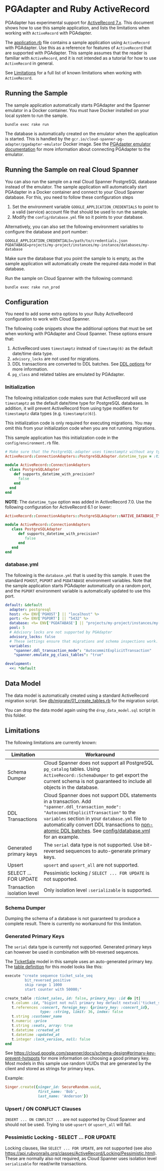 # PGAdapter and Ruby ActiveRecord

PGAdapter has experimental support for [ActiveRecord 7.x](https://guides.rubyonrails.org/active_record_basics.html).
This document shows how to use this sample application, and lists the
limitations when working with `ActiveRecord` with PGAdapter.

The [application.rb](application.rb) file contains a sample application using `ActiveRecord` with PGAdapter.
Use this as a reference for features of `ActiveRecord` that are supported with PGAdapter. This sample
assumes that the reader is familiar with `ActiveRecord`, and it is not intended as a tutorial for how
to use `ActiveRecord` in general.

See [Limitations](#limitations) for a full list of known limitations when working with `ActiveRecord`.

## Running the Sample
The sample application automatically starts PGAdapter and the Spanner emulator in a Docker
container. You must have Docker installed on your local system to run the sample.

```shell
bundle exec rake run
```

The database is automatically created on the emulator when the application is started. This is
handled by the `gcr.io/cloud-spanner-pg-adapter/pgadapter-emulator` Docker image. See the
[PGAdapter emulator documentation](../../../docs/emulator.md) for more information about connecting
PGAdapter to the emulator.

## Running the Sample on real Cloud Spanner
You can also run the sample on a real Cloud Spanner PostgreSQL database instead of the emulator.
The sample application will automatically start PGAdapter in a Docker container and connect to your
Cloud Spanner database. For this, you need to follow these configuration steps

1. Set the environment variable `GOOGLE_APPLICATION_CREDENTIALS` to point to a valid (service) account file
   that should be used to run the sample.
2. Modify the `config/database.yml` file so it points to your database.

Alternatively, you can also set the following environment variables to configure the database and port number:

```shell
GOOGLE_APPLICATION_CREDENTIALS=/path/to/credentials.json
PGDATABASE=projects/my-project/instances/my-instance/databases/my-database
```

Make sure the database that you point the sample to is empty, as the sample application will
automatically create the required data model in that database.

Run the sample on Cloud Spanner with the following command:

```shell
bundle exec rake run_prod
```


## Configuration
You need to add some extra options to your Ruby ActiveRecord configuration to work with Cloud Spanner.

The following code snippets show the additional options that must be set when working with PGAdapter
and Cloud Spanner. These options ensure that:
1. ActiveRecord uses `timestamptz` instead of `timestamp(6)` as the default date/time data type.
2. `advisory_locks` are not used for migrations.
3. DDL transactions are converted to DDL batches. See [DDL options](../../../docs/ddl.md) for more information.
4. `pg_class` and related tables are emulated by PGAdapter.

### Initialization
The following initialization code makes sure that ActiveRecord will use `timestamptz` as the default
date/time type for PostgreSQL databases. In addition, it will prevent ActiveRecord from using type
modifiers for `timestamptz` data types (e.g. `timestamptz(6)`).

This initialization code is only required for executing migrations. You may omit this from your
initialization code when you are not running migrations.

This sample application has this initialization code in the `config/environment.rb` file.

```ruby
# Make sure that the PostgreSQL-adapter uses timestamptz without any type modifiers.
ActiveRecord::ConnectionAdapters::PostgreSQLAdapter.datetime_type = :timestamptz

module ActiveRecord::ConnectionAdapters
  class PostgreSQLAdapter
    def supports_datetime_with_precision?
      false
    end
  end
end
```

__NOTE__: The `datetime_type` option was added in ActiveRecord 7.0.
Use the following configuration for ActiveRecord 6.1 or lower:

```ruby
ActiveRecord::ConnectionAdapters::PostgreSQLAdapter::NATIVE_DATABASE_TYPES[:datetime] = { name: "timestamptz" }

module ActiveRecord::ConnectionAdapters
   class PostgreSQLAdapter
      def supports_datetime_with_precision?
         false
      end
   end
end
```

### database.yml
The following is the `database.yml` that is used by this sample. It uses the standard
`PGHOST`, `PGPORT` and `PGDATABASE` environment variables. Note that the sample application
starts PGAdapter automatically on a random port, and the `PGPORT` environment variable is
automatically updated to use this port.

```yaml
default: &default
  adapter: postgresql
  host: <%= ENV['PGHOST'] || "localhost" %>
  port: <%= ENV['PGPORT'] || "5432" %>
  database: <%= ENV['PGDATABASE'] || "projects/my-project/instances/my-instance/databases/my-database" %>
  pool: 5
  # Advisory locks are not supported by PGAdapter
  advisory_locks: false
  # These settings ensure that migrations and schema inspections work.
  variables:
    "spanner.ddl_transaction_mode": "AutocommitExplicitTransaction"
    "spanner.emulate_pg_class_tables": "true"

development:
  <<: *default
```

## Data Model
The data model is automatically created using a standard ActiveRecord migration script.
See [db/migrate/01_create_tables.rb](db/migrate/01_create_tables.rb) for the migration script.

You can drop the data model again using the `drop_data_model.sql` script in this folder.


## Limitations
The following limitations are currently known:

| Limitation                     | Workaround                                                                                                                                                                                                                                                                                                                                               |
|--------------------------------|----------------------------------------------------------------------------------------------------------------------------------------------------------------------------------------------------------------------------------------------------------------------------------------------------------------------------------------------------------|
| Schema Dumper                  | Cloud Spanner does not support all PostgreSQL `pg_catalog` tables. Using `ActiveRecord::SchemaDumper` to get export the current schema is not guaranteed to include all objects in the database.                                                                                                                                                         |
| DDL Transactions               | Cloud Spanner does not support DDL statements in a transaction. Add `"spanner.ddl_transaction_mode": "AutocommitExplicitTransaction"` to the `variables` section in your `database.yml` file to automatically convert DDL transactions to [non-atomic DDL batches](../../../docs/ddl.md). See [config/database.yml](config/database.yml) for an example. |
| Generated primary keys         | The `serial` data type is not supported. Use bit-reversed sequences to auto-generate primary keys.                                                                                                                                                                                                                                                       |
| Upsert                         | `upsert` and `upsert_all` are not supported.                                                                                                                                                                                                                                                                                                             |
| SELECT ... FOR UPDATE          | Pessimistic locking / `SELECT ... FOR UPDATE` is not supported.                                                                                                                                                                                                                                                                                          |
| Transaction isolation level    | Only isolation level `:serializable` is supported.                                                                                                                                                                                                                                                                                                       |

### Schema Dumper
Dumping the schema of a database is not guaranteed to produce a complete result. There is currently
no workaround for this limitation.

### Generated Primary Keys
The `serial` data type is currently not supported.
Generated primary keys can however be used in combination with bit-reversed sequences.

The [TicketSale](models/ticket_sale.rb) model in this sample uses an auto-generated primary key.
The [table definition](db/migrate/01_create_tables.rb) for this model looks like this:

```ruby
execute "create sequence ticket_sale_seq
         bit_reversed_positive
         skip range 1 1000
         start counter with 50000;"

create_table :ticket_sales, id: false, primary_key: :id do |t|
   t.column :id, "bigint not null primary key default nextval('ticket_sale_seq')"
   t.references :concert, foreign_key: {primary_key: :concert_id},
                type: :string, limit: 36, index: false
   t.string :customer_name
   t.numeric :price
   t.string :seats, array: true
   t.datetime :created_at
   t.datetime :updated_at
   t.integer :lock_version, null: false
end
```

See https://cloud.google.com/spanner/docs/schema-design#primary-key-prevent-hotspots
for more information on choosing a good primary key. Most models in this sample use
random UUIDs that are generated by the client and stored as strings for primary keys.

Example:

```ruby
Singer.create({singer_id: SecureRandom.uuid,
               first_name: 'Bob',
               last_name: 'Anderson'})
```

### Upsert / ON CONFLICT Clauses
`INSERT ... ON CONFLICT ...` are not supported by Cloud Spanner and should not be used. Trying to
use `upsert` or `upsert_all` will fail.

### Pessimistic Locking - SELECT ... FOR UPDATE
Locking clauses, like `SELECT ... FOR UPDATE`, are not supported (see also https://api.rubyonrails.org/classes/ActiveRecord/Locking/Pessimistic.html).
These are normally also not required, as Cloud Spanner uses isolation level `serializable` for
read/write transactions.
